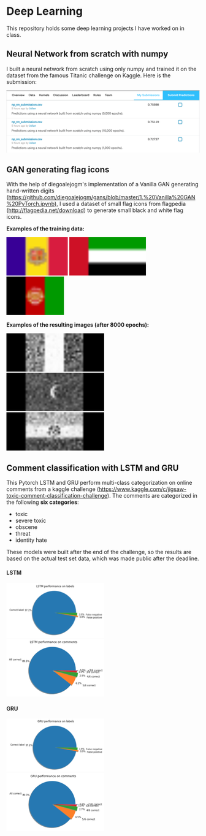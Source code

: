 # Deep Learning
This repository holds some deep learning projects I have worked on in class.

## Neural Network from scratch with numpy
I built a neural network from scratch using only numpy and trained it on the dataset from the famous Titanic challenge on Kaggle. Here is the submission:

![Screenshot of Kaggle submission](https://github.com/Julian1070/Deep-Learning/blob/master/TitanicKaggle/np_nn_submission.png "Screenshot of Kaggle submission")

## GAN generating flag icons
With the help of diegoalejogm's implementation of a Vanilla GAN generating hand-written digits (https://github.com/diegoalejogm/gans/blob/master/1.%20Vanilla%20GAN%20PyTorch.ipynb), I used a dataset of small flag icons from flagpedia (http://flagpedia.net/download) to generate small black and white flag icons.

**Examples of the training data:**

<img src="https://github.com/Julian1070/Deep-Learning/blob/master/FlagGAN/flags/ad.png" data-canonical-src="https://github.com/Julian1070/Deep-Learning/blob/master/FlagGAN/flags/ad.png" width="160" height="100" />

<img src="https://github.com/Julian1070/Deep-Learning/blob/master/FlagGAN/flags/ae.png" data-canonical-src="https://github.com/Julian1070/Deep-Learning/blob/master/FlagGAN/flags/ae.png" width="200" height="100" />

<img src="https://github.com/Julian1070/Deep-Learning/blob/master/FlagGAN/flags/af.png" data-canonical-src="https://github.com/Julian1070/Deep-Learning/blob/master/FlagGAN/flags/af.png" width="150" height="100" />

**Examples of the resulting images (after 8000 epochs):**

<img src="https://github.com/Julian1070/Deep-Learning/blob/master/FlagGAN/generated_flags/generated_flag1.png" data-canonical-src="https://github.com/Julian1070/Deep-Learning/blob/master/FlagGAN/generated_flags/generated_flag1.png" width="255" height="100" />

<img src="https://github.com/Julian1070/Deep-Learning/blob/master/FlagGAN/generated_flags/generated_flag3.png" data-canonical-src="https://github.com/Julian1070/Deep-Learning/blob/master/FlagGAN/generated_flags/generated_flag3.png" width="255" height="100" />

<img src="https://github.com/Julian1070/Deep-Learning/blob/master/FlagGAN/generated_flags/generated_flag6.png" data-canonical-src="https://github.com/Julian1070/Deep-Learning/blob/master/FlagGAN/generated_flags/generated_flag6.png" width="255" height="100" />

## Comment classification with LSTM and GRU
This Pytorch LSTM and GRU perform multi-class categorization on online comments from a kaggle challenge (https://www.kaggle.com/c/jigsaw-toxic-comment-classification-challenge). The comments are categorized in the following **six categories**:
- toxic
- severe toxic
- obscene
- threat
- identity hate

These models were built after the end of the challenge, so the results are based on the actual test set data, which was made public after the deadline.

#### LSTM

<img src="https://github.com/Julian1070/Deep-Learning/blob/master/NLPClassification/results/LSTMLabelPerformance.png" data-canonical-src="https://github.com/Julian1070/Deep-Learning/blob/master/NLPClassification/results/LSTMLabelPerformance.png" width="255" />

<img src="https://github.com/Julian1070/Deep-Learning/blob/master/NLPClassification/results/LSTMCommentPerformance.png" data-canonical-src="https://github.com/Julian1070/Deep-Learning/blob/master/NLPClassification/results/LSTMCommentPerformance.png" width="255" />

#### GRU

<img src="https://github.com/Julian1070/Deep-Learning/blob/master/NLPClassification/results/GRULabelPerformance.png" data-canonical-src="https://github.com/Julian1070/Deep-Learning/blob/master/NLPClassification/results/GRULabelPerformance.png" width="255" />

<img src="https://github.com/Julian1070/Deep-Learning/blob/master/NLPClassification/results/GRUCommentPerformance.png" data-canonical-src="https://github.com/Julian1070/Deep-Learning/blob/master/NLPClassification/results/GRUCommentPerformance.png" width="255" />
